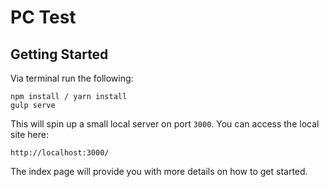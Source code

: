 # PC Test

## Getting Started

Via terminal run the following:
```
npm install / yarn install
gulp serve
```

This will spin up a small local server on port `3000`. You can access the local site here:

```
http://localhost:3000/
```

The index page will provide you with more details on how to get started.